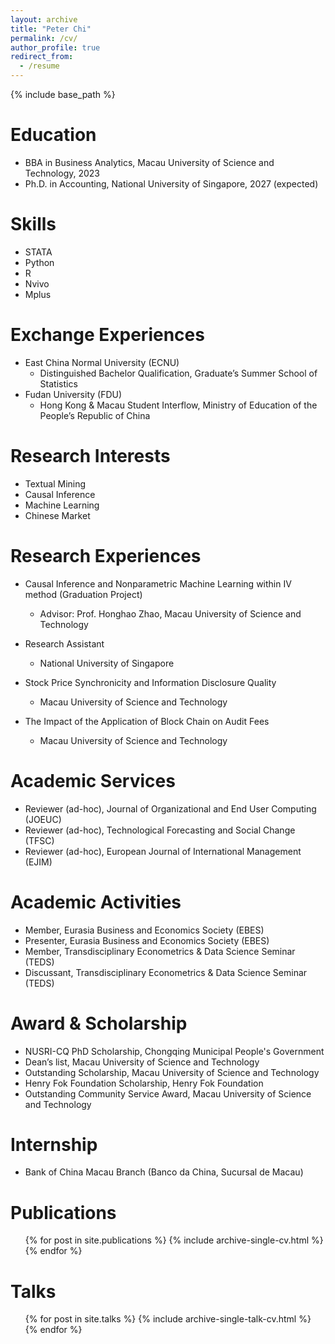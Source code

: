 ```yaml
---
layout: archive
title: "Peter Chi"
permalink: /cv/
author_profile: true
redirect_from:
  - /resume
---
```


{% include base_path %}

Education
======
* BBA in Business Analytics, Macau University of Science and Technology, 2023
* Ph.D. in Accounting, National University of Singapore, 2027 (expected)

Skills
======
* STATA
* Python
* R
* Nvivo
* Mplus

Exchange Experiences
======
* East China Normal University (ECNU)
  * Distinguished Bachelor Qualification, Graduate’s Summer School of Statistics
* Fudan University (FDU)
  * Hong Kong & Macau Student Interflow, Ministry of Education of the People’s Republic of China
  
Research Interests
======
* Textual Mining
* Causal Inference
* Machine Learning
* Chinese Market

Research Experiences
======
* Causal Inference and Nonparametric Machine Learning within IV method (Graduation Project)
  * Advisor: Prof. Honghao Zhao, Macau University of Science and Technology

* Research Assistant
  * National University of Singapore

* Stock Price Synchronicity and Information Disclosure Quality
  * Macau University of Science and Technology

* The Impact of the Application of Block Chain on Audit Fees
  * Macau University of Science and Technology

Academic Services
======
* Reviewer (ad-hoc), Journal of Organizational and End User Computing (JOEUC)
* Reviewer (ad-hoc), Technological Forecasting and Social Change (TFSC)
* Reviewer (ad-hoc), European Journal of International Management (EJIM)

Academic Activities
======
* Member, Eurasia Business and Economics Society (EBES)                   
* Presenter, Eurasia Business and Economics Society (EBES)                     
* Member, Transdisciplinary Econometrics & Data Science Seminar (TEDS)      
* Discussant, Transdisciplinary Econometrics & Data Science Seminar (TEDS)  

Award & Scholarship
======
* NUSRI-CQ PhD Scholarship, Chongqing Municipal People's Government                            
* Dean’s list, Macau University of Science and Technology                                     
* Outstanding Scholarship, Macau University of Science and Technology                    
* Henry Fok Foundation Scholarship, Henry Fok Foundation                                      
* Outstanding Community Service Award, Macau University of Science and Technology         

Internship
======
* Bank of China Macau Branch (Banco da China, Sucursal de Macau)

Publications
======
  <ul>{% for post in site.publications %}
    {% include archive-single-cv.html %}
  {% endfor %}</ul>
  
Talks
======
  <ul>{% for post in site.talks %}
    {% include archive-single-talk-cv.html %}
  {% endfor %}</ul>
